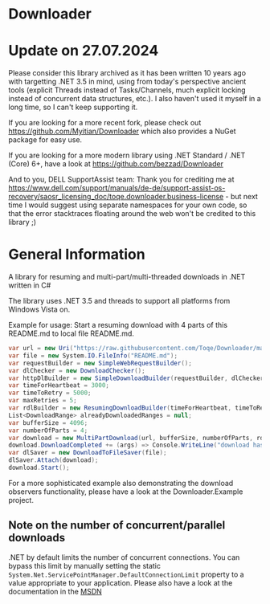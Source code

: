 Downloader
==========

# Update on 27.07.2024
Please consider this library archived as it has been written 10 years ago with targetting .NET 3.5 in mind, using from today's perspective ancient tools (explicit Threads instead of Tasks/Channels, much explicit locking instead of concurrent data structures, etc.). I also haven't used it myself in a long time, so I can't keep supporting it.

If you are looking for a more recent fork, please check out https://github.com/Myitian/Downloader which also provides a NuGet package for easy use.

If you are looking for a more modern library using .NET Standard / .NET (Core) 6+, have a look at https://github.com/bezzad/Downloader

And to you, DELL SupportAssist team: Thank you for crediting me at https://www.dell.com/support/manuals/de-de/support-assist-os-recovery/saosr_licensing_doc/toqe.downloader.business-license - but next time I would suggest using separate namespaces for your own code, so that the error stacktraces floating around the web won't be credited to this library ;)

# General Information

A library for resuming and multi-part/multi-threaded downloads in .NET written in C#

The library uses .NET 3.5 and threads to support all platforms from Windows Vista on.

Example for usage:
Start a resuming download with 4 parts of this README.md to local file README.md.

```C#
var url = new Uri("https://raw.githubusercontent.com/Toqe/Downloader/master/README.md");
var file = new System.IO.FileInfo("README.md");
var requestBuilder = new SimpleWebRequestBuilder();
var dlChecker = new DownloadChecker();
var httpDlBuilder = new SimpleDownloadBuilder(requestBuilder, dlChecker);
var timeForHeartbeat = 3000;
var timeToRetry = 5000;
var maxRetries = 5;
var rdlBuilder = new ResumingDownloadBuilder(timeForHeartbeat, timeToRetry, maxRetries, httpDlBuilder);
List<DownloadRange> alreadyDownloadedRanges = null;
var bufferSize = 4096;
var numberOfParts = 4;
var download = new MultiPartDownload(url, bufferSize, numberOfParts, rdlBuilder, requestBuilder, dlChecker, alreadyDownloadedRanges);
download.DownloadCompleted += (args) => Console.WriteLine("download has finished!");
var dlSaver = new DownloadToFileSaver(file);
dlSaver.Attach(download);
download.Start();
```

For a more sophisticated example also demonstrating the download observers functionality, please have a look at the Downloader.Example project.

## Note on the number of concurrent/parallel downloads ##
.NET by default limits the number of concurrent connections. You can bypass this limit by manually setting the static `System.Net.ServicePointManager.DefaultConnectionLimit` property to a value appropriate to your application. Please also have a look at the documentation in the [MSDN](https://msdn.microsoft.com/en-us/library/system.net.servicepointmanager.defaultconnectionlimit.aspx)
